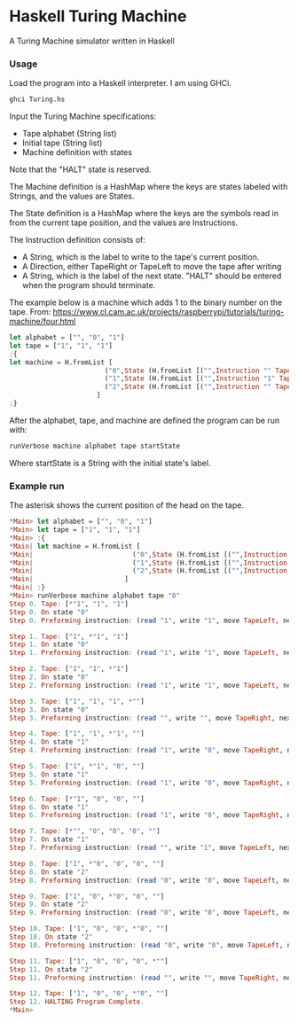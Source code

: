 # Haskell Turing Machine
A Turing Machine simulator written in Haskell

### Usage

Load the program into a Haskell interpreter. I am using GHCi.

```sh
ghci Turing.hs
```

Input the Turing Machine specifications:
- Tape alphabet (String list)
- Initial tape (String list)
- Machine definition with states

Note that the "HALT" state is reserved.

The Machine definition is a HashMap where the keys are states labeled with Strings, and the values are States.

The State definition is a HashMap where the keys are the symbols read in from the current tape position, and the values are Instructions.

The Instruction definition consists of:
- A String, which is the label to write to the tape's current position.
- A Direction, either TapeRight or TapeLeft to move the tape after writing
- A String, which is the label of the next state. "HALT" should be entered when the program should terminate.


The example below is a machine which adds 1 to the binary number on the tape. From: https://www.cl.cam.ac.uk/projects/raspberrypi/tutorials/turing-machine/four.html

```haskell
let alphabet = ["", "0", "1"]
let tape = ["1", "1", "1"]
:{
let machine = H.fromList [
                        ("0",State (H.fromList [("",Instruction "" TapeRight "1"), ("0",Instruction "0" TapeLeft "0"), ("1",Instruction "1" TapeLeft "0")])),
                        ("1",State (H.fromList [("",Instruction "1" TapeLeft "2"), ("0",Instruction "1" TapeRight "2"), ("1",Instruction "0" TapeRight "1")])),
                        ("2",State (H.fromList [("",Instruction "" TapeRight "HALT"), ("0",Instruction "0" TapeLeft "2"), ("1",Instruction "1" TapeLeft "2")]))
                      ]
:}
```

After the alphabet, tape, and machine are defined the program can be run with:

```haskell
runVerbose machine alphabet tape startState
```

Where startState is a String with the initial state's label.

### Example run

The asterisk shows the current position of the head on the tape.

```haskell
*Main> let alphabet = ["", "0", "1"]
*Main> let tape = ["1", "1", "1"]
*Main> :{
*Main| let machine = H.fromList [
*Main|                         ("0",State (H.fromList [("",Instruction "" TapeRight "1"), ("0",Instruction "0" TapeLeft "0"), ("1",Instruction "1" TapeLeft "0")])),
*Main|                         ("1",State (H.fromList [("",Instruction "1" TapeLeft "2"), ("0",Instruction "1" TapeRight "2"), ("1",Instruction "0" TapeRight "1")])),
*Main|                         ("2",State (H.fromList [("",Instruction "" TapeRight "HALT"), ("0",Instruction "0" TapeLeft "2"), ("1",Instruction "1" TapeLeft "2")]))
*Main|                       ]
*Main| :}
*Main> runVerbose machine alphabet tape "0"
Step 0. Tape: [*"1", "1", "1"]
Step 0. On state "0"
Step 0. Preforming instruction: (read "1", write "1", move TapeLeft, next state: "0")

Step 1. Tape: ["1", *"1", "1"]
Step 1. On state "0"
Step 1. Preforming instruction: (read "1", write "1", move TapeLeft, next state: "0")

Step 2. Tape: ["1", "1", *"1"]
Step 2. On state "0"
Step 2. Preforming instruction: (read "1", write "1", move TapeLeft, next state: "0")

Step 3. Tape: ["1", "1", "1", *""]
Step 3. On state "0"
Step 3. Preforming instruction: (read "", write "", move TapeRight, next state: "1")

Step 4. Tape: ["1", "1", *"1", ""]
Step 4. On state "1"
Step 4. Preforming instruction: (read "1", write "0", move TapeRight, next state: "1")

Step 5. Tape: ["1", *"1", "0", ""]
Step 5. On state "1"
Step 5. Preforming instruction: (read "1", write "0", move TapeRight, next state: "1")

Step 6. Tape: [*"1", "0", "0", ""]
Step 6. On state "1"
Step 6. Preforming instruction: (read "1", write "0", move TapeRight, next state: "1")

Step 7. Tape: [*"", "0", "0", "0", ""]
Step 7. On state "1"
Step 7. Preforming instruction: (read "", write "1", move TapeLeft, next state: "2")

Step 8. Tape: ["1", *"0", "0", "0", ""]
Step 8. On state "2"
Step 8. Preforming instruction: (read "0", write "0", move TapeLeft, next state: "2")

Step 9. Tape: ["1", "0", *"0", "0", ""]
Step 9. On state "2"
Step 9. Preforming instruction: (read "0", write "0", move TapeLeft, next state: "2")

Step 10. Tape: ["1", "0", "0", *"0", ""]
Step 10. On state "2"
Step 10. Preforming instruction: (read "0", write "0", move TapeLeft, next state: "2")

Step 11. Tape: ["1", "0", "0", "0", *""]
Step 11. On state "2"
Step 11. Preforming instruction: (read "", write "", move TapeRight, next state: "HALT")

Step 12. Tape: ["1", "0", "0", *"0", ""]
Step 12. HALTING Program Complete.
*Main>
```
